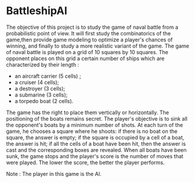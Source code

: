 # BattleshipAI
The objective of this project is to study the game of naval battle from a probabilistic point of view. It will first study the combinatorics of the game,then
provide game modeling to optimize a player's chances of winning, and finally to study a more realistic variant of the game.
The game of naval battle is played on a grid of 10 squares by 10 squares. The opponent places on this grid a certain number of ships which are characterized by their
length :
- an aircraft carrier (5 cells) ;
- a cruiser (4 cells);
- a destroyer (3 cells);
- a submarine (3 cells);
- a torpedo boat (2 cells).

The game has the right to place them vertically or horizontally. The positioning of the boats remains secret. The player's objective is to sink all the opponent's boats by
a minimum number of shots. At each turn of the game, he chooses a square where he shoots: if there is no boat on the square, the answer is empty; if the square is occupied by a cell of a boat, the answer is hit; if all the cells of a boat have been hit, then the answer is cast and the corresponding boxes are revealed. When all
boats have been sunk, the game stops and the player's score is the number of moves that were played. The lower the score, the better the player performs.

Note : The player in this game is the AI.
